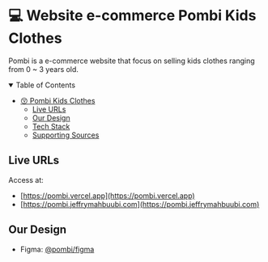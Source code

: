 # 💻 Website e-commerce Pombi Kids Clothes

Pombi is a e-commerce website that focus on selling kids clothes ranging from 0 ~ 3 years old.

<details open>
<summary> Table of Contents </summary>

- [😚 Pombi Kids Clothes](#-website-e-commerce-pombi-kids-clothes)
  - [Live URLs](#live-urls)
  - [Our Design](#our-design)
  - [Tech Stack](#tech-stack)
  - [Supporting Sources](#supporting-sources)

</details>

## Live URLs

Access at:

- [https://pombi.vercel.app](https://pombi.vercel.app)
- [https://pombi.jeffrymahbuubi.com](https://pombi.jeffrymahbuubi.com)

## Our Design

- Figma: [@pombi/figma](https://www.figma.com/file/STsoB4Ei5UQcfzmkDBvNA8/Pombi-Kids-Clothes?type=design&node-id=0-1&mode=design&t=8rr9aXinYE87bTNE-0)
